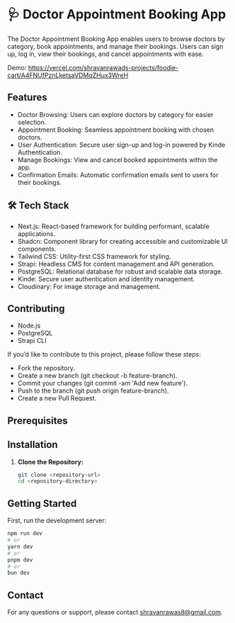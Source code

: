 # 🩺 Doctor Appointment Booking App

The Doctor Appointment Booking App enables users to browse doctors by category, book appointments, and manage their bookings. Users can sign up, log in, view their bookings, and cancel appointments with ease.

Demo: https://vercel.com/shravanrawads-projects/foodie-cart/A4FNUfPznLketsaVDMqZHux3WreH

## Features

  - Doctor Browsing: Users can explore doctors by category for easier selection.
  - Appointment Booking: Seamless appointment booking with chosen doctors.
  - User Authentication: Secure user sign-up and log-in powered by Kinde Authentication.
  - Manage Bookings: View and cancel booked appointments within the app.
  - Confirmation Emails: Automatic confirmation emails sent to users for their bookings.
    
## 🛠️ Tech Stack

  - Next.js: React-based framework for building performant, scalable applications.
  - Shadcn: Component library for creating accessible and customizable UI components.
  - Tailwind CSS: Utility-first CSS framework for styling.
  - Strapi: Headless CMS for content management and API generation.
  - PostgreSQL: Relational database for robust and scalable data storage.
  - Kinde: Secure user authentication and identity management.
  - Cloudinary: For image storage and management.
  
## Contributing

  - Node.js
  - PostgreSQL
  - Strapi CLI
   
If you’d like to contribute to this project, please follow these steps:

  - Fork the repository.
  - Create a new branch (git checkout -b feature-branch).
  - Commit your changes (git commit -am 'Add new feature').
  - Push to the branch (git push origin feature-branch).
  - Create a new Pull Request.

## Prerequisites
   
## Installation

1. **Clone the Repository:**
   
   ```bash
   git clone <repository-url>
   cd <repository-directory>

## Getting Started

First, run the development server:

```bash
npm run dev
# or
yarn dev
# or
pnpm dev
# or
bun dev
```

## Contact
For any questions or support, please contact shravanrawas8@gmail.com.
